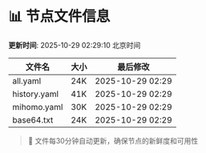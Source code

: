 # 📊 节点文件信息

**更新时间**: 2025-10-29 02:29:10 北京时间

| 文件名 | 大小 | 最后修改 |
|--------|------|----------|
| all.yaml | 24K | 2025-10-29 02:29 |
| history.yaml | 41K | 2025-10-29 02:29 |
| mihomo.yaml | 30K | 2025-10-29 02:29 |
| base64.txt | 24K | 2025-10-29 02:29 |

> 🔄 文件每30分钟自动更新，确保节点的新鲜度和可用性
